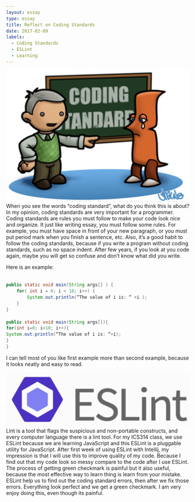 ```yaml
---
layout: essay
type: essay
title: Reflect on Coding Standards
date: 2017-02-09
labels:
  - Coding Standards
  - ESLint
  - Learning
---
```


<img class ="ui medium right floated image" src="../images/CodingStandards.png">
When you see the words “coding standard”, what do you think this is about? In my opinion, coding standards are very important
for a programmer. Coding standards are rules you must follow to make your code look nice and organize. It just like writing 
essay, you must follow some rules. For example, you must have space in front of your new paragraph, or you must put period 
mark when you finish a sentence, etc. Also, it’s a good habit to follow the coding standards, because if you write a program 
without coding standards, such as no space indent. After few years, if you look at you code again, maybe you will get so 
confuse and don’t know what did you write. 

Here is an example:

```java

public static void main(String args[] ) {
	for( int i = 0; i < 10; i++) {	
		System.out.println(“The value of i is: “ +i );
	}
}

public static void main(String args[]){
for(int i=0; i<10; i++){
System.out.println(“The value of i is: “+i);
}
}

```
I can tell most of you like first example more than second example, because it looks neatly and easy to read.

<img class ="ui medium right floated image" src="../images/ESLint.png">
Lint is a tool that flags the suspicious and non-portable constructs, and every computer language there is a lint tool. 
For my ICS314 class, we use ESLint because we are learning JavaScript and this ESLint is a pluggable utility for JavaScript. 
After first week of using ESLint with Intellij, my impression is that I will use this to improve quality of my code. Because
I find out that my code look so messy compare to the code after I use ESLint. The process of getting green checkmark is 
painful but it also useful, because the most effective way to learn thing is learn from your mistake. ESLint help us to 
find out the coding standard errors, then after we fix those errors. Everything look perfect and we get a green checkmark. 
I am very enjoy doing this, even though its painful.

